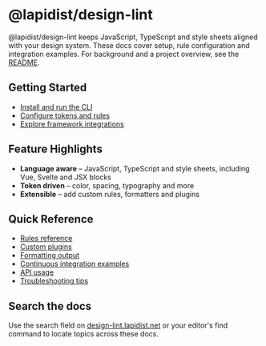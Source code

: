 # @lapidist/design-lint

@lapidist/design-lint keeps JavaScript, TypeScript and style sheets aligned with your design system. These docs cover setup, rule configuration and integration examples. For background and a project overview, see the [README](../README.md).

## Getting Started

- [Install and run the CLI](usage.md)
- [Configure tokens and rules](configuration.md)
- [Explore framework integrations](frameworks.md)

## Feature Highlights

- **Language aware** – JavaScript, TypeScript and style sheets, including Vue, Svelte and JSX blocks
- **Token driven** – color, spacing, typography and more
- **Extensible** – add custom rules, formatters and plugins

## Quick Reference

- [Rules reference](rules/index.md)
- [Custom plugins](plugins.md)
- [Formatting output](formatters.md)
- [Continuous integration examples](ci.md)
- [API usage](api.md)
- [Troubleshooting tips](troubleshooting.md)

## Search the docs

Use the search field on [design-lint.lapidist.net](https://design-lint.lapidist.net) or your editor's find command to locate topics across these docs.

